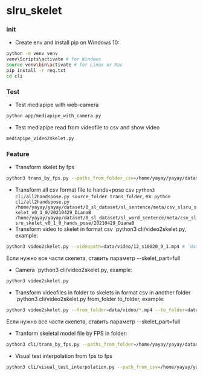 # slru_skelet

### init
- Create env and install pip on Windows 10:
```bash
python -m venv venv
venv\Scripts\activate # for Windows
source venv\bin\activate # for Linux or Mac
pip install -r req.txt
cd cli
```
### Test
- Test mediapipe with web-camera
```bash
python app/mediapipe_with_camera.py
```
- Test mediapipe read from videofile to csv and show video
```bash
mediapipe_video2skelet.py
```
### Feature
- Transform skelet by fps
```bash
python3 trans_by_fps.py --paths_from_folder_csv=/home/yayay/yayay/dataset/0_sl_dataset/sl_word_sentence/meta/w1006_s142_skelet/*.csv --path_to_folder_csv=/home/yayay/yayay/dataset/0_sl_dataset/sl_word_sentence/meta/w1006_s142_skelet_30fps/ --to_fps=30 --feature_names="hands21_pose25_xyz"
```

- Transform all csv format file to hands+pose csv `python3 cli/all2handspose.py source_folder trans_folder`, ex: `python cli/all2handspose.py /home/yayay/yayay/dataset/0_sl_dataset/sl_sentence/meta/csv_slsru_skelet_v0_1_0/20210429_DianaB /home/yayay/yayay/dataset/0_sl_dataset/sl_word_sentence/meta/csv_slsru_skelet_v0_1_0_hands_pose/20210429_DianaB`
- Transform video to skelet in format csv  `python3 cli/video2skelet.py, example: 
```bash
python3 video2skelet.py --videopath=data/video/12_s10020_9_1.mp4 # `data/video/12_s10020_9_1.mp4.csv` should appear default. Default hands+pose
```
Если нужно все части скелета, ставить параметр --skelet_part=full
- Camera `python3 cli/video2skelet.py, example: 
```bash
python3 video2skelet.py
```
- Transform videofiles in folder to skelets in format csv in another folder  `python3 cli/video2skelet.py from_folder to_folder, example:
```bash
python3 video2skelet.py --from_folder=data/video/*.mp4 --to_folder=data/csv # default hands+pose
```  
Если нужно все части скелета, ставить параметр --skelet_part=full
- Tranform skeletal model file by FPS in folder:
```bash
python3 cli/trans_by_fps.py --paths_from_folder=/home/yayay/yayay/dataset/0_sl_dataset/sl_word_sentence/meta/w1006_s142_skelet/*.csv --path_to_folder=/home/yayay/yayay/dataset/0_sl_dataset/sl_word_sentence/meta/w1006_s142_skelet_30fps
```
- Visual test interpolation from fps to fps
```bash
python3 cli/visual_test_interpolation.py --path_from_csv=/home/yayay/yayay/dataset/0_sl_dataset/sl_word_sentence/meta/w1006_s142_skelet/316345_3_1.mp4.csv --path_to_csv=/home/yayay/yayay/dataset/0_sl_dataset/sl_word_sentence/meta/w1006_s142_skelet_30fps/316345_3_1.mp4.csv
```
